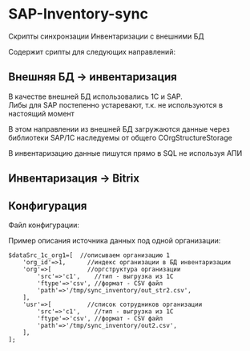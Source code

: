 # SAP-Inventory-sync
Скрипты синхронзации Инвентаризации с внешними БД

Содержит срипты для следующих направлений:
## Внешняя БД -> инвентаризация  
В качестве внешней БД использовались 1С и SAP.  
Либы для SAP постепенно устаревают, т.к. не используются в настоящий момент  

В этом направлении из внешней БД загружаются данные через библиотеки SAP/1C наследуемы от общего COrgStructureStorage  

В инвентаризацию данные пишутся прямо в SQL не используя АПИ

## Инвентаризация -> Bitrix

## Конфигурация
Файл конфигурации:  

Пример описания источника данных под одной организации:  
```
$dataSrc_1c_org1=[  //описываем организацию 1
	'org_id'=>1,      //индекс организации в БД инвентаризации
	'org'=>[          //оргструктура организации
		'src'=>'c1',    //тип - выгрузка из 1C 
		'ftype'=>'csv', //формат - CSV файл
		'path'=>'/tmp/sync_inventory/out_str2.csv',
	],
	'usr'=>[          //список сотрудников организации
		'src'=>'c1',    //тип - выгрузка из 1С
		'ftype'=>'csv', //формат - CSV файл
		'path'=>'/tmp/sync_inventory/out2.csv',
	],
];
```
